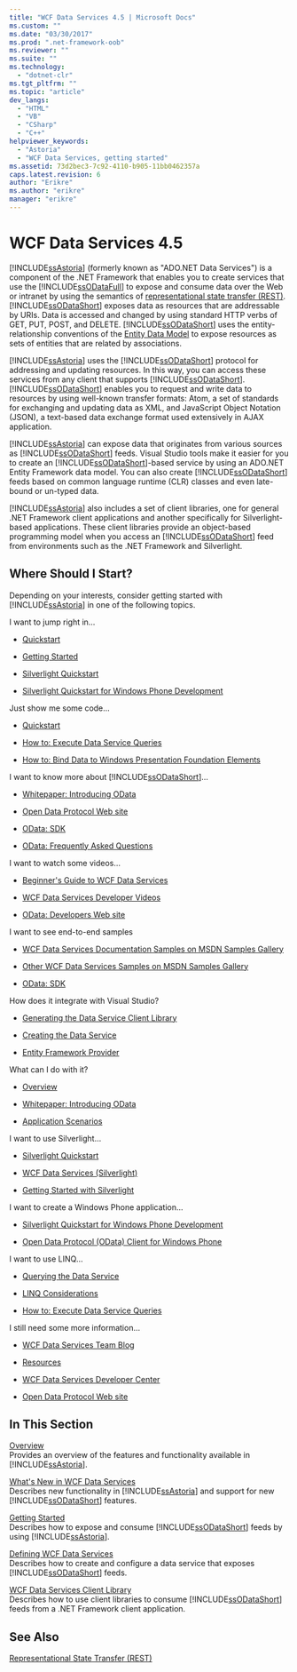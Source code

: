 ```yaml
---
title: "WCF Data Services 4.5 | Microsoft Docs"
ms.custom: ""
ms.date: "03/30/2017"
ms.prod: ".net-framework-oob"
ms.reviewer: ""
ms.suite: ""
ms.technology: 
  - "dotnet-clr"
ms.tgt_pltfrm: ""
ms.topic: "article"
dev_langs: 
  - "HTML"
  - "VB"
  - "CSharp"
  - "C++"
helpviewer_keywords: 
  - "Astoria"
  - "WCF Data Services, getting started"
ms.assetid: 73d2bec3-7c92-4110-b905-11bb0462357a
caps.latest.revision: 6
author: "Erikre"
ms.author: "erikre"
manager: "erikre"
---
```

# WCF Data Services 4.5
[!INCLUDE[ssAstoria](../../../../includes/ssastoria-md.md)] (formerly known as "ADO.NET Data Services") is a component of the .NET Framework that enables you to create services that use the [!INCLUDE[ssODataFull](../../../../includes/ssodatafull-md.md)] to expose and consume data over the Web or intranet by using the semantics of [representational state transfer (REST)](http://go.microsoft.com/fwlink/?LinkId=113919). [!INCLUDE[ssODataShort](../../../../includes/ssodatashort-md.md)] exposes data as resources that are addressable by URIs. Data is accessed and changed by using standard HTTP verbs of GET, PUT, POST, and DELETE. [!INCLUDE[ssODataShort](../../../../includes/ssodatashort-md.md)] uses the entity-relationship conventions of the [Entity Data Model](../../../../docs/framework/data/adonet/entity-data-model.md) to expose resources as sets of entities that are related by associations.  
  
 [!INCLUDE[ssAstoria](../../../../includes/ssastoria-md.md)] uses the [!INCLUDE[ssODataShort](../../../../includes/ssodatashort-md.md)] protocol for addressing and updating resources. In this way, you can access these services from any client that supports [!INCLUDE[ssODataShort](../../../../includes/ssodatashort-md.md)]. [!INCLUDE[ssODataShort](../../../../includes/ssodatashort-md.md)] enables you to request and write data to resources by using well-known transfer formats: Atom, a set of standards for exchanging and updating data as XML, and JavaScript Object Notation (JSON), a text-based data exchange format used extensively in AJAX application.  
  
 [!INCLUDE[ssAstoria](../../../../includes/ssastoria-md.md)] can expose data that originates from various sources as [!INCLUDE[ssODataShort](../../../../includes/ssodatashort-md.md)] feeds. Visual Studio tools make it easier for you to create an [!INCLUDE[ssODataShort](../../../../includes/ssodatashort-md.md)]-based service by using an ADO.NET Entity Framework data model. You can also create [!INCLUDE[ssODataShort](../../../../includes/ssodatashort-md.md)] feeds based on common language runtime (CLR) classes and even late-bound or un-typed data.  
  
 [!INCLUDE[ssAstoria](../../../../includes/ssastoria-md.md)] also includes a set of client libraries, one for general .NET Framework client applications and another specifically for Silverlight-based applications. These client libraries provide an object-based programming model when you access an [!INCLUDE[ssODataShort](../../../../includes/ssodatashort-md.md)] feed from environments such as the .NET Framework and Silverlight.  
  
## Where Should I Start?  
 Depending on your interests, consider getting started with [!INCLUDE[ssAstoria](../../../../includes/ssastoria-md.md)] in one of the following topics.  
  
 I want to jump right in…  
 -   [Quickstart](../../../../docs/framework/data/wcf/quickstart-wcf-data-services.md)  
  
-   [Getting Started](../../../../docs/framework/data/wcf/getting-started-with-wcf-data-services.md)  
  
-   [Silverlight Quickstart](http://go.microsoft.com/fwlink/?LinkID=192782)  
  
-   [Silverlight Quickstart for Windows Phone Development](http://go.microsoft.com/fwlink/?LinkID=214535)  
  
 Just show me some code…  
 -   [Quickstart](../../../../docs/framework/data/wcf/quickstart-wcf-data-services.md)  
  
-   [How to: Execute Data Service Queries](../../../../docs/framework/data/wcf/how-to-execute-data-service-queries-wcf-data-services.md)  
  
-   [How to: Bind Data to Windows Presentation Foundation Elements](../../../../docs/framework/data/wcf/bind-data-to-wpf-elements-wcf-data-services.md)  
  
 I want to know more about [!INCLUDE[ssODataShort](../../../../includes/ssodatashort-md.md)]…  
 -   [Whitepaper: Introducing OData](http://go.microsoft.com/fwlink/?LinkId=220867)  
  
-   [Open Data Protocol Web site](http://go.microsoft.com/fwlink/?LinkID=184554)  
  
-   [OData: SDK](http://go.microsoft.com/fwlink/?LinkID=185248)  
  
-   [OData: Frequently Asked Questions](http://go.microsoft.com/fwlink/?LinkId=185867)  
  
 I want to watch some videos…  
 -   [Beginner's Guide to WCF Data Services](http://go.microsoft.com/fwlink/?LinkId=220864)  
  
-   [WCF Data Services Developer Videos](http://go.microsoft.com/fwlink/?LinkId=220861)  
  
-   [OData: Developers Web site](http://go.microsoft.com/fwlink/?LinkId=185866)  
  
 I want to see end-to-end samples  
 -   [WCF Data Services Documentation Samples on MSDN Samples Gallery](http://go.microsoft.com/fwlink/?LinkID=220865)  
  
-   [Other WCF Data Services Samples on MSDN Samples Gallery](http://go.microsoft.com/fwlink/?LinkId=220866)  
  
-   [OData: SDK](http://go.microsoft.com/fwlink/?LinkID=185248)  
  
 How does it integrate with Visual Studio?  
 -   [Generating the Data Service Client Library](../../../../docs/framework/data/wcf/generating-the-data-service-client-library-wcf-data-services.md)  
  
-   [Creating the Data Service](../../../../docs/framework/data/wcf/creating-the-data-service.md)  
  
-   [Entity Framework Provider](../../../../docs/framework/data/wcf/entity-framework-provider-wcf-data-services.md)  
  
 What can I do with it?  
 -   [Overview](../../../../docs/framework/data/wcf/wcf-data-services-overview.md)  
  
-   [Whitepaper: Introducing OData](http://go.microsoft.com/fwlink/?LinkId=220867)  
  
-   [Application Scenarios](../../../../docs/framework/data/wcf/application-scenarios-wcf-data-services.md)  
  
 I want to use Silverlight…  
 -   [Silverlight Quickstart](http://go.microsoft.com/fwlink/?LinkID=192782)  
  
-   [WCF Data Services (Silverlight)](http://go.microsoft.com/fwlink/?LinkID=143149)  
  
-   [Getting Started with Silverlight](http://go.microsoft.com/fwlink/?LinkId=148366)  
  
 I want to create a Windows Phone application…  
 -   [Silverlight Quickstart for Windows Phone Development](http://go.microsoft.com/fwlink/?LinkID=214535)  
  
-   [Open Data Protocol (OData) Client for Windows Phone](http://go.microsoft.com/fwlink/?LinkID=208749)  
  
 I want to use LINQ…  
 -   [Querying the Data Service](../../../../docs/framework/data/wcf/querying-the-data-service-wcf-data-services.md)  
  
-   [LINQ Considerations](../../../../docs/framework/data/wcf/linq-considerations-wcf-data-services.md)  
  
-   [How to: Execute Data Service Queries](../../../../docs/framework/data/wcf/how-to-execute-data-service-queries-wcf-data-services.md)  
  
 I still need some more information…  
 -   [WCF Data Services Team Blog](http://go.microsoft.com/fwlink/?LinkID=150511)  
  
-   [Resources](../../../../docs/framework/data/wcf/wcf-data-services-resources.md)  
  
-   [WCF Data Services Developer Center](http://go.microsoft.com/fwlink/?LinkId=220868)  
  
-   [Open Data Protocol Web site](http://go.microsoft.com/fwlink/?LinkID=184554)  
  
## In This Section  
 [Overview](../../../../docs/framework/data/wcf/wcf-data-services-overview.md)  
 Provides an overview of the features and functionality available in [!INCLUDE[ssAstoria](../../../../includes/ssastoria-md.md)].  
  
 [What's New in WCF Data Services](http://msdn.microsoft.com/en-us/cf22cad5-b8d9-472b-8d7c-b863b64eaae8)  
 Describes new functionality in [!INCLUDE[ssAstoria](../../../../includes/ssastoria-md.md)] and support for new [!INCLUDE[ssODataShort](../../../../includes/ssodatashort-md.md)] features.  
  
 [Getting Started](../../../../docs/framework/data/wcf/getting-started-with-wcf-data-services.md)  
 Describes how to expose and consume [!INCLUDE[ssODataShort](../../../../includes/ssodatashort-md.md)] feeds by using [!INCLUDE[ssAstoria](../../../../includes/ssastoria-md.md)].  
  
 [Defining WCF Data Services](../../../../docs/framework/data/wcf/defining-wcf-data-services.md)  
 Describes how to create and configure a data service that exposes [!INCLUDE[ssODataShort](../../../../includes/ssodatashort-md.md)] feeds.  
  
 [WCF Data Services Client Library](../../../../docs/framework/data/wcf/wcf-data-services-client-library.md)  
 Describes how to use client libraries to consume [!INCLUDE[ssODataShort](../../../../includes/ssodatashort-md.md)] feeds from a .NET Framework client application.  
  
## See Also  
 [Representational State Transfer (REST)](http://go.microsoft.com/fwlink/?LinkId=113919)